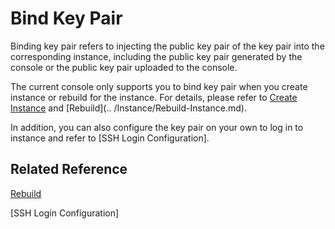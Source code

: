 # Bind Key Pair

Binding key pair refers to injecting the public key pair of the key pair into the corresponding instance, including the public key pair generated by the console or the public key pair uploaded to the console.

The current console only supports you to bind key pair when you create instance or rebuild for the instance. For details, please refer to [Create Instance](../Instance/Create-Instance.md) and [Rebuild](.. /Instance/Rebuild-Instance.md).

In addition, you can also configure the key pair on your own to log in to instance and refer to [SSH Login Configuration].

## Related Reference

[Rebuild](../Instance/Rebuild-Instance.md)

[SSH Login Configuration]